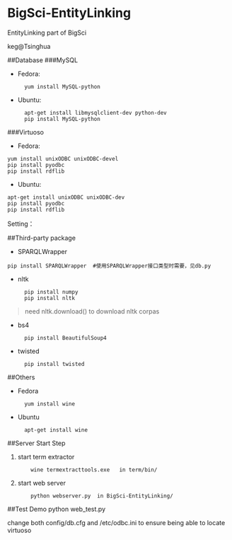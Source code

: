 BigSci-EntityLinking
====================

EntityLinking part of BigSci

keg@Tsinghua

##Database
###MySQL
* Fedora:

        yum install MySQL-python

* Ubuntu:

        apt-get install libmysqlclient-dev python-dev
        pip install MySQL-python

###Virtuoso
* Fedora:

```
yum install unixODBC unixODBC-devel
pip install pyodbc 
pip install rdflib
```

* Ubuntu:

```
apt-get install unixODBC unixODBC-dev
pip install pyodbc 
pip install rdflib
```

Setting：

##Third-party package
* SPARQLWrapper

```
pip install SPARQLWrapper  #使用SPARQLWrapper接口类型时需要，见db.py
```

* nltk 

        pip install numpy
        pip install nltk

> need nltk.download() to download nltk corpas

* bs4    
 
        pip install BeautifulSoup4

* twisted 

        pip install twisted

##Others
* Fedora

        yum install wine

* Ubuntu

        apt-get install wine

##Server Start Step
1. start term extractor

           wine termextracttools.exe   in term/bin/


2. start web server

           python webserver.py  in BigSci-EntityLinking/

##Test Demo
    python web_test.py


change both config/db.cfg and /etc/odbc.ini to ensure being able to locate virtuoso
